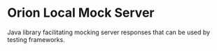 # Orion Local Mock Server
Java library facilitating mocking server responses that can be used by testing frameworks.

